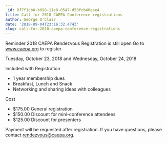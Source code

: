 ```yaml
---
_id: 8f7f1cb0-b098-11e8-8547-d58fcb46eae4
title: Call for 2018 CAEPA Conference registrations
author: George O'Clair
date: '2018-09-04T23:16:32.474Z'
slug: call-for-2018-caepa-conference-registrations
---
```

Reminder
2018 CAEPA Rendezvous Registration is still open
Go to www.caepa.org to register

Tuesday, October 23, 2018 and Wednesday, October 24, 2018

Included with Registration
- 1 year membership dues
- Breakfast, Lunch and Snack
- Networking and sharing ideas with colleagues

Cost
* $175.00 General registration
* $150.00 Discount for mini-conference attendees
* $125.00 Discount for presenters


Payment will be requested after registration.
If you have questions, please contact rendezvous@caepa.org.
